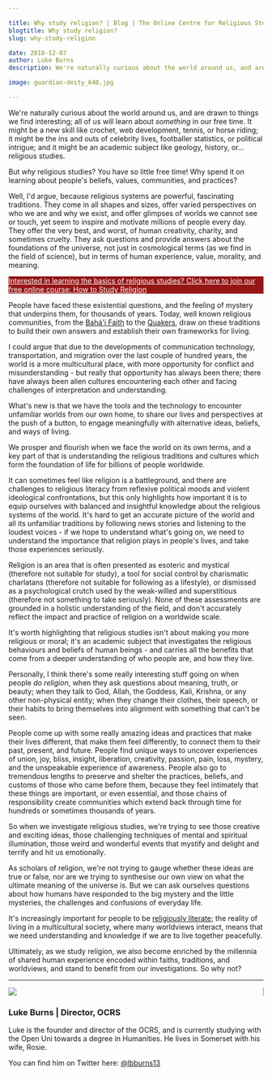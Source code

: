 ```yaml
---

title: Why study religion? | Blog | The Online Centre for Religious Studies
blogtitle: Why study religion?
slug: why-study-religion

date: 2018-12-07
author: Luke Burns
description: We're naturally curious about the world around us, and are drawn to things we find interesting; all of us will learn about something in our free time. It might be a new skill like crochet, web development, tennis, or horse riding; it might be the ins and outs of celebrity lives, footballer statistics, or political intrigue; and it might be an academic subject like geology, history, or... religious studies.

image: guardian-deity_640.jpg

---
```


We're naturally curious about the world around us, and are drawn to things we find interesting; all of us will learn about *something* in our free time. It might be a new skill like crochet, web development, tennis, or horse riding; it might be the ins and outs of celebrity lives, footballer statistics, or political intrigue; and it might be an academic subject like geology, history, or... religious studies.

But *why* religious studies? You have so little free time! Why spend it on learning about people's beliefs, values, communities, and practices?

Well, I'd argue, because religious systems are powerful, fascinating traditions. They come in all shapes and sizes, offer varied perspectives on who we are and why we exist, and offer glimpses of worlds we cannot see or touch, yet seem to inspire and motivate millions of people every day. They offer the very best, and worst, of human creativity, charity, and sometimes cruelty. They ask questions and provide answers about the foundations of the universe, not just in cosmological terms (as we find in the field of science), but in terms of human experience, value, morality, and meaning.

<a target="_BLANK" style="color: white" href="https://courses.oc-rs.org/courses/how-to-study-religion"><div class="container mb-3 p-3" style="background-color: #951515">
Interested in learning the basics of religious studies? Click here to join our free online course: How to Study Religion </div></a>

People have faced these existential questions, and the feeling of mystery that underpins them, for thousands of years. Today, well known religious communities, from the <a target="_BLANK" href="https://en.wikipedia.org/wiki/Bah%C3%A1'%C3%AD_Faith">Bah&#225;'i Faith</a> to the <a target="_BLANK" href="https://en.wikipedia.org/wiki/Quakers">Quakers</a>, draw on these traditions to build their own answers and establish their own frameworks for living.

I could argue that due to the developments of communication technology, transportation, and migration over the last couple of hundred years, the world is a more multicultural place, with more opportunity for conflict and misunderstanding - but really that opportunity has always been there; there have always been alien cultures encountering each other and facing challenges of interpretation and understanding.

What's new is that we have the tools and the technology to encounter unfamiliar worlds from our own home, to share our lives and perspectives at the push of a button, to engage meaningfully with alternative ideas, beliefs, and ways of living.

We prosper and flourish when we face the world on its own terms, and a key part of that is understanding the religious traditions and cultures which form the foundation of life for billions of people worldwide.

It can sometimes feel like religion is a battleground, and there are challenges to religious literacy from reflexive political moods and violent ideological confrontations, but this only highlights how important it is to equip ourselves with balanced and insightful knowledge about the religious systems of the world. It's hard to get an accurate picture of the world and all its unfamiliar traditions by following news stories and listening to the loudest voices - if we hope to understand what's going on, we need to understand the importance that religion plays in people's lives, and take those experiences seriously.

Religion is an area that is often presented as esoteric and mystical (therefore not suitable for study), a tool for social control by charismatic charlatans (therefore not suitable for following as a lifestyle), or dismissed as a psychological crutch used by the weak-willed and superstitious (therefore not something to take seriously). None of these assessments are grounded in a holistic understanding of the field, and don't accurately reflect the impact and practice of religion on a worldwide scale.

It's worth highlighting that religious studies isn't about making you more religious or moral; it's an academic subject that investigates the religious behaviours and beliefs of human beings - and carries all the benefits that come from a deeper understanding of who people are, and how they live.

Personally, I think there's some really interesting stuff going on when people *do religion*, when they ask questions about meaning, truth, or beauty; when they talk to God, Allah, the Goddess, Kali, Krishna, or any other non-physical entity; when they change their clothes, their speech, or their habits to bring themselves into alignment with something that can't be seen.

People come up with some really amazing ideas and practices that make their lives different, that make them feel differently, to connect them to their past, present, and future. People find unique ways to uncover experiences of union, joy, bliss, insight, liberation, creativity, passion, pain, loss, mystery, and the unspeakable experience of awareness. People also go to tremendous lengths to preserve and shelter the practices, beliefs, and customs of those who came before them, because they feel intimately that these things are important, or even essential, and those chains of responsibility create communities which extend back through time for hundreds or sometimes thousands of years.

So when we investigate religious studies, we're trying to see those creative and exciting ideas, those challenging techniques of mental and spiritual illumination, those weird and wonderful events that mystify and delight and terrify and hit us emotionally.

As scholars of religion, we're not trying to gauge whether these ideas are true or false, nor are we trying to synthesise our own view on what the ultimate meaning of the universe is. But we can ask ourselves questions about how humans have responded to the big mystery and the little mysteries, the challenges and confusions of everyday life.

It's increasingly important for people to be [religiously literate](https://oc-rs.org/2017/11/08/the-importance-of-religious-literacy/); the reality of living in a multicultural society, where many worldviews interact, means that we need understanding and knowledge if we are to live together peacefully.

Ultimately, as we study religion, we also become enriched by the millennia of shared human experience encoded within faiths, traditions, and worldviews, and stand to benefit from our investigations. So why not?

<hr>

<div class="card m-3 p-3">
<div class="row">
    <div class="col-sm-4" style="border-right: 1px solid grey">
        <img src="/img/luke-profile.jpg" class="rounded-circle" style="max-width: 100%">
    </div>
    <div class="col-sm-8">
        <h3>Luke Burns | <span class="muted small">Director, OCRS</span></h3>
        <p>Luke is the founder and director of the OCRS, and is currently studying with the Open Uni towards a degree in Humanities. He lives in Somerset with his wife, Rosie.</p>
        <p>You can find him on Twitter here: <a target="_BLANK" href="https://twitter.com/lbburns13">@lbburns13</a></p>
    </div>
</div>
</div>